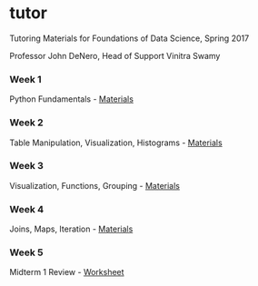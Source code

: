 # tutor
Tutoring Materials for Foundations of Data Science, Spring 2017

Professor John DeNero, Head of Support Vinitra Swamy

### Week 1
Python Fundamentals - <a href="http://datahub.berkeley.edu/user-redirect/interact?repo=data8assets&branch=gh-pages&path=materials/sp17/tutor/Week1"> Materials</a>

### Week 2
Table Manipulation, Visualization, Histograms - <a href="http://datahub.berkeley.edu/user-redirect/interact?repo=data8assets&branch=gh-pages&path=materials/sp17/tutor/Week2"> Materials</a>

### Week 3
Visualization, Functions, Grouping - <a href="http://datahub.berkeley.edu/user-redirect/interact?repo=data8assets&branch=gh-pages&path=materials/sp17/tutor/Week3"> Materials</a>

### Week 4
Joins, Maps, Iteration - <a href="http://datahub.berkeley.edu/user-redirect/interact?repo=data8assets&branch=gh-pages&path=materials/sp17/tutor/Week4"> Materials</a>

### Week 5
Midterm 1 Review - <a href= "https://github.com/data-8/tutor/blob/master/Week5/Midterm1ReviewWorksheet.pdf"> Worksheet </a>

